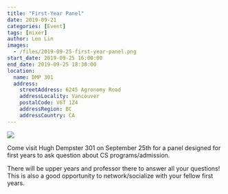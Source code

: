 ```yaml
---
title: "First-Year Panel"
date: 2019-09-21
categories: [Event]
tags: [mixer]
author: Leo Lin
images:
  - /files/2019-09-25-first-year-panel.png
start_date: 2019-09-25 16:00:00
end_date: 2019-09-25 18:30:00
location:
  name: DMP 301
  address:
    streetAddress: 6245 Agronomy Road
    addressLocality: Vancouver
    postalCode: V6T 1Z4
    addressRegion: BC
    addressCountry: CA
---
```


![](/files/2019-09-25-first-year-panel.png)

Come visit Hugh Dempster 301 on September 25th for a panel designed for first years to ask question about CS programs/admission.

There will be upper years and professor there to answer all your questions! This is also a good opportunity to network/socialize with your fellow first years.
